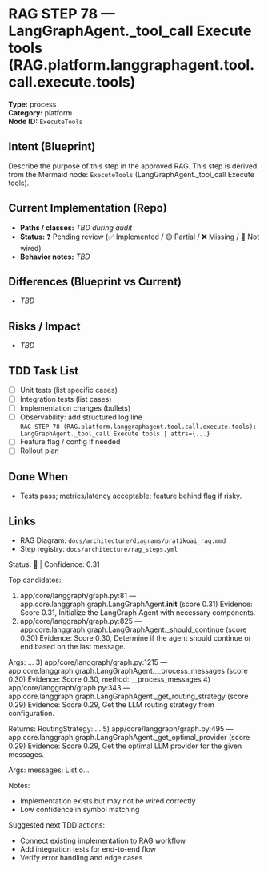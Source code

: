 # RAG STEP 78 — LangGraphAgent._tool_call Execute tools (RAG.platform.langgraphagent.tool.call.execute.tools)

**Type:** process  
**Category:** platform  
**Node ID:** `ExecuteTools`

## Intent (Blueprint)
Describe the purpose of this step in the approved RAG. This step is derived from the Mermaid node: `ExecuteTools` (LangGraphAgent._tool_call Execute tools).

## Current Implementation (Repo)
- **Paths / classes:** _TBD during audit_
- **Status:** ❓ Pending review (✅ Implemented / 🟡 Partial / ❌ Missing / 🔌 Not wired)
- **Behavior notes:** _TBD_

## Differences (Blueprint vs Current)
- _TBD_

## Risks / Impact
- _TBD_

## TDD Task List
- [ ] Unit tests (list specific cases)
- [ ] Integration tests (list cases)
- [ ] Implementation changes (bullets)
- [ ] Observability: add structured log line  
  `RAG STEP 78 (RAG.platform.langgraphagent.tool.call.execute.tools): LangGraphAgent._tool_call Execute tools | attrs={...}`
- [ ] Feature flag / config if needed
- [ ] Rollout plan

## Done When
- Tests pass; metrics/latency acceptable; feature behind flag if risky.

## Links
- RAG Diagram: `docs/architecture/diagrams/pratikoai_rag.mmd`
- Step registry: `docs/architecture/rag_steps.yml`


<!-- AUTO-AUDIT:BEGIN -->
Status: 🔌  |  Confidence: 0.31

Top candidates:
1) app/core/langgraph/graph.py:81 — app.core.langgraph.graph.LangGraphAgent.__init__ (score 0.31)
   Evidence: Score 0.31, Initialize the LangGraph Agent with necessary components.
2) app/core/langgraph/graph.py:825 — app.core.langgraph.graph.LangGraphAgent._should_continue (score 0.30)
   Evidence: Score 0.30, Determine if the agent should continue or end based on the last message.

Args:
...
3) app/core/langgraph/graph.py:1215 — app.core.langgraph.graph.LangGraphAgent.__process_messages (score 0.30)
   Evidence: Score 0.30, method: __process_messages
4) app/core/langgraph/graph.py:343 — app.core.langgraph.graph.LangGraphAgent._get_routing_strategy (score 0.29)
   Evidence: Score 0.29, Get the LLM routing strategy from configuration.

Returns:
    RoutingStrategy: ...
5) app/core/langgraph/graph.py:495 — app.core.langgraph.graph.LangGraphAgent._get_optimal_provider (score 0.29)
   Evidence: Score 0.29, Get the optimal LLM provider for the given messages.

Args:
    messages: List o...

Notes:
- Implementation exists but may not be wired correctly
- Low confidence in symbol matching

Suggested next TDD actions:
- Connect existing implementation to RAG workflow
- Add integration tests for end-to-end flow
- Verify error handling and edge cases
<!-- AUTO-AUDIT:END -->